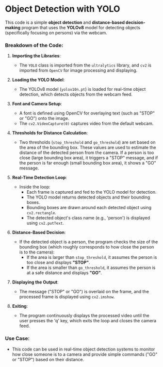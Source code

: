 # Object Detection with YOLO

This code is a simple **object detection** and **distance-based decision-making** program that uses the **YOLOv8** model for detecting objects (specifically focusing on persons) via the webcam.

### Breakdown of the Code:

1. **Importing the Libraries**:
   - The `YOLO` class is imported from the `ultralytics` library, and `cv2` is imported from `OpenCV` for image processing and displaying.
   
2. **Loading the YOLO Model**:
   - The YOLOv8 model (`yolov10n.pt`) is loaded for real-time object detection, which detects objects from the webcam feed.

3. **Font and Camera Setup**:
   - A font is defined using OpenCV for overlaying text (such as "STOP" or "GO") onto the image.
   - The `cv2.VideoCapture(0)` captures video from the default webcam.

4. **Thresholds for Distance Calculation**:
   - Two thresholds (`stop_threshold` and `go_threshold`) are set based on the area of the bounding box. These values are used to estimate the distance of the detected person from the camera. If a person is too close (large bounding box area), it triggers a "STOP" message, and if the person is far enough (small bounding box area), it shows a "GO" message.

5. **Real-Time Detection Loop**:
   - Inside the loop:
     - Each frame is captured and fed to the YOLO model for detection.
     - The YOLO model returns detected objects and their bounding boxes.
     - Bounding boxes are drawn around each detected object using `cv2.rectangle`.
     - The detected object's class name (e.g., 'person') is displayed using `cv2.putText`.

6. **Distance-Based Decision**:
   - If the detected object is a person, the program checks the size of the bounding box (which roughly corresponds to how close the person is to the camera):
     - If the area is larger than `stop_threshold`, it assumes the person is too close and displays **"STOP"**.
     - If the area is smaller than `go_threshold`, it assumes the person is at a safe distance and displays **"GO"**.

7. **Displaying the Output**:
   - The message ("STOP" or "GO") is overlaid on the frame, and the processed frame is displayed using `cv2.imshow`.

8. **Exiting**:
   - The program continuously displays the processed video until the user presses the 'q' key, which exits the loop and closes the camera feed.

### Use Case:
- This code can be used in real-time object detection systems to monitor how close someone is to a camera and provide simple commands ("GO" or "STOP") based on their distance.

